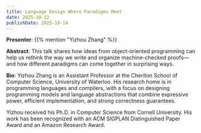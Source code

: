 ```yaml
---
title: Language Design Where Paradigms Meet
date: 2025-10-22
publishDate: 2025-10-14
---
```


**Presenter**: {{% mention "Yizhou Zhang" %}}

**Abstract**: This talk shares how ideas from object-oriented programming can help us rethink the way we write and organize machine-checked proofs—and how different paradigms can come together in surprising ways.

**Bio**: Yizhou Zhang is an Assistant Professor at the Cheriton School of Computer Science, University of Waterloo. His research home is in programming languages and compilers, with a focus on designing programming models and language abstractions that combine expressive power, efficient implementation, and strong correctness guarantees.

Yizhou received his Ph.D. in Computer Science from Cornell University. His work has been recognized with an ACM SIGPLAN Distinguished Paper Award and an Amazon Research Award.
